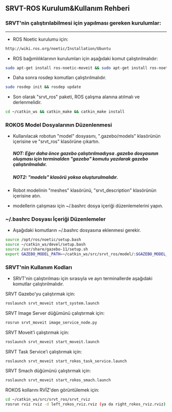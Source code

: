 
## SRVT-ROS Kurulum&Kullanım Rehberi ##

### SRVT'nin çalıştırılabilmesi için yapılması gereken kurulumlar:
------------------------------------------------------------------

- ROS Noetic kurulumu için: 

```bash
http://wiki.ros.org/noetic/Installation/Ubuntu
```

- ROS bağımlılıklarının kurulumları için aşağıdaki komut çalıştırılmalıdır:

```bash
sudo apt-get install ros-noetic-moveit && sudo apt-get install ros-noetic-controller-manager && sudo apt-get install ros-noetic-joint-trajectory-controller && sudo apt-get install ros-noetic-rqt-joint-trajectory-controller && sudo apt-get install ros-noetic-effort-controllers
```
- Daha sonra rosdep komutları çalıştırılmalıdır.

```bash
sudo rosdep init && rosdep update
```
- Son olarak "srvt_ros" paketi, ROS çalışma alanına atılmalı ve derlenmelidir.

```bash
cd ~/catkin_ws && catkin_make && catkin_make install
```

### ROKOS Model Dosyalarının Düzenlenmesi

- Kullanılacak robotun "model" dosyasını, ".gazebo/models" klasörünün içerisine ve "srvt_ros" klasörüne çıkartın.

  ##### NOT: Eğer daha önce gazebo çalıştırılmadıysa .gazebo dosyasının oluşması için terminalden "gazebo" komutu yazılarak gazebo çalıştırılmalıdır.
  ##### NOT2: "models" klasörü yoksa oluşturulmalıdır.

- Robot modelinin "meshes" klasörünü, "srvt_description" klasörünün içerisine atın.

- modellerin çalışması için ~/.bashrc dosya içeriği düzenlemelerini yapın.

### ~/.bashrc Dosyası İçeriği Düzenlemeler ###

- Aşağıdaki komutların ~/.bashrc dosyasına eklenmesi gerekir.

```bash
source /opt/ros/noetic/setup.bash
source ~/catkin_ws/devel/setup.bash
source /usr/share/gazebo-11/setup.sh
export GAZEBO_MODEL_PATH=~/catkin_ws/src/srvt_ros/model/:$GAZEBO_MODEL_PATH
```

### SRVT'nin Kullanım Kodları
 
- SRVT'nin çalıştırılması için sırasıyla ve ayrı terminallerde aşağıdaki komutlar çalıştırılmalıdır.

SRVT Gazebo'yu çalıştırmak için:

```bash
roslaunch srvt_moveit start_system.launch
```

SRVT Image Server düğümünü çalıştırmak için:

```bash
rosrun srvt_moveit image_service_node.py
```

SRVT Moveit'i çalıştırmak için:

```bash
roslaunch srvt_moveit start_moveit.launch
```

SRVT Task Service'i çalıştırmak için:

```bash
roslaunch srvt_moveit start_rokos_task_service.launch
```

SRVT Smach düğümünü çalıştırmak için:

```bash	
roslaunch srvt_moveit start_rokos_smach.launch
```

ROKOS kollarını RVİZ'den görüntülemek için:

```bash	
cd ~/catkin_ws/src/srvt_ros/srvt_rviz
rosrun rviz rviz -d left_rokos_rviz.rviz (ya da right_rokos_rviz.rviz)
```
